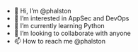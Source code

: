 - 👋 Hi, I’m @phalston
- 👀 I’m interested in AppSec and DevOps
- 🌱 I’m currently learning Python
- 💞️ I’m looking to collaborate with anyone
- 📫 How to reach me @phalston

<!---
phalston/phalston is a ✨ special ✨ repository because its `README.md` (this file) appears on your GitHub profile.
You can click the Preview link to take a look at your changes.
--->
